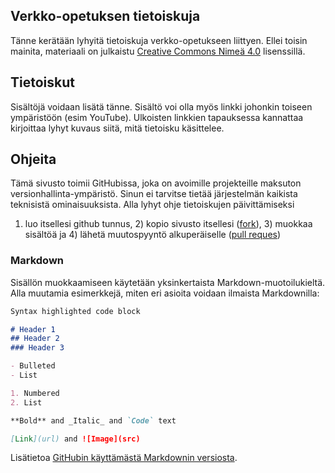 ## Verkko-opetuksen tietoiskuja

Tänne kerätään lyhyitä tietoiskuja verkko-opetukseen liittyen. Ellei toisin mainita, materiaali on julkaistu [Creative Commons Nimeä 4.0](https://creativecommons.org/licenses/by/4.0/deed.fi) lisenssillä.

## Tietoiskut

Sisältöjä voidaan lisätä tänne. Sisältö voi olla myös linkki johonkin toiseen ympäristöön (esim YouTube). Ulkoisten linkkien tapauksessa kannattaa kirjoittaa lyhyt kuvaus siitä, mitä tietoisku käsittelee.

## Ohjeita 

Tämä sivusto toimii GitHubissa, joka on avoimille projekteille maksuton versionhallinta-ympäristö. Sinun ei tarvitse tietää järjestelmän kaikista teknisistä ominaisuuksista. Alla lyhyt ohje tietoiskujen päivittämiseksi

1) luo itsellesi github tunnus, 2) kopio sivusto itsellesi ([fork](https://help.github.com/en/github/getting-started-with-github/fork-a-repo)), 3) muokkaa sisältöä ja 4) lähetä muutospyyntö alkuperäiselle ([pull reques](https://help.github.com/en/github/collaborating-with-issues-and-pull-requests/creating-a-pull-request-from-a-fork))


### Markdown

Sisällön muokkaamiseen käytetään yksinkertaista Markdown-muotoilukieltä. Alla muutamia esimerkkejä, miten eri asioita voidaan ilmaista Markdownilla:

```markdown
Syntax highlighted code block

# Header 1
## Header 2
### Header 3

- Bulleted
- List

1. Numbered
2. List

**Bold** and _Italic_ and `Code` text

[Link](url) and ![Image](src)
```

Lisätietoa [GitHubin käyttämästä Markdownin versiosta](https://guides.github.com/features/mastering-markdown/).

